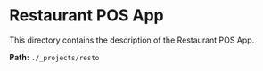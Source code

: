 # Restaurant POS App

This directory contains the description of the Restaurant POS App.

**Path:** `./_projects/resto`